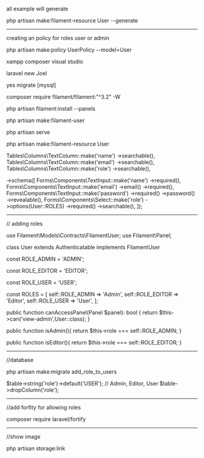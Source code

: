all example will generate


php artisan make:filament-resource User --generate

------------------------------------------------------------
creating an policy for roles user or admin

php artisan make:policy UserPolicy --model=User




xampp
composer
visual studio

laravel new Joel

yes migrate [mysql]

composer require filament/filament:"^3.2" -W

php artisan filament:install --panels 

php artisan make:filament-user

php artisan serve 


php artisan make:filament-resource User

Tables\Columns\TextColumn::make('name')
                    ->searchable(),
                Tables\Columns\TextColumn::make('email')
                    ->searchable(),
                Tables\Columns\TextColumn::make('role')
                    ->searchable(),

  ->schema([
                Forms\Components\TextInput::make('name')
                    ->required(),
                Forms\Components\TextInput::make('email')
                    ->email()
                    ->required(),
                Forms\Components\TextInput::make('password')
                    ->required()
                    ->password()
                    ->revealable(),
                Forms\Components\Select::make('role')
                    ->options(User::ROLES)
                    ->required()
                    ->searchable(),
            ]);

-------------------------------------------------
// adding roles

use Filament\Models\Contracts\FilamentUser;
use Filament\Panel;

class User extends Authenticatable implements FilamentUser

const ROLE_ADMIN = 'ADMIN';

const ROLE_EDITOR = 'EDITOR';

const ROLE_USER = 'USER';

const ROLES = [
    self::ROLE_ADMIN => 'Admin',
    self::ROLE_EDITOR => 'Editor',
    self::ROLE_USER => 'User',
];

public function canAccessPanel(Panel $panel): bool
{
    return $this->can('view-admin',User::class);
}

public function isAdmin(){
    return $this->role === self::ROLE_ADMIN;
}

public function isEditor(){
    return $this->role === self::ROLE_EDITOR;
}


---------------------------------
//database

php artisan make:migrate add_role_to_users

$table->string('role')->default('USER'); // Admin, Editor, User
$table->dropColumn('role');



----------------------------------
//add forfity for allowing roles

composer require laravel/fortify




-----------------------------------
//show image

php artisan storage:link

